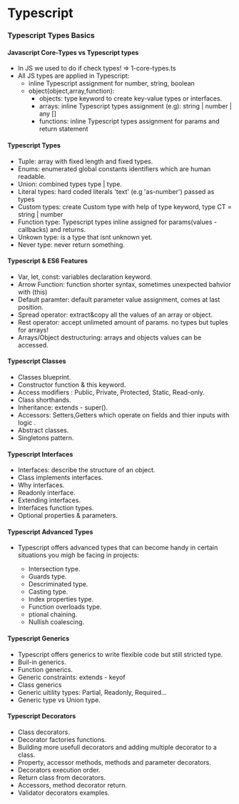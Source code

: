 # Typescript

### Typescript Types Basics

#### Javascript Core-Types vs Typescript types

- In JS we used to do if check types! => 1-core-types.ts
- All JS types are applied in Typescript:
  - inline Typescript assignment for number, string, boolean
  - object(object,array,function):
    - objects: type keyword to create key-value types or interfaces.
    - arrays: inline Typescript types assignment (e.g): string | number | any []
    - functions: inline Typescript types assignment for params and return statement

#### Typescript Types

- Tuple: array with fixed length and fixed types.
- Enums: enumerated global constants identifiers which are human readable.
- Union: combined types type | type.
- Literal types: hard coded literals 'text' (e.g 'as-number') passed as types
- Custom types: create Custom type with help of type keyword, type CT = string | number
- Function type: Typescript types inline assigned for params(values - callbacks) and returns.
- Unkown type: is a type that isnt unknown yet.
- Never type: never return something.

#### Typescript & ES6 Features

- Var, let, const: variables declaration keyword.
- Arrow Function: function shorter syntax, sometimes unexpected bahvior with (this)
- Default paramter: default parameter value assignment, comes at last position.
- Spread operator: extract&copy all the values of an array or object.
- Rest operator: accept unlimeted amount of params. no types but tuples for arrays!
- Arrays/Object destructuring: arrays and objects values can be accessed.

#### Typescript Classes

- Classes blueprint.
- Constructor function & this keyword.
- Access modifiers : Public, Private, Protected, Static, Read-only.
- Class shorthands.
- Inheritance: extends - super().
- Accessors: Setters,Getters which operate on fields and thier inputs with logic .
- Abstract classes.
- Singletons pattern.

#### Typescript Interfaces

- Interfaces: describe the structure of an object.
- Class implements interfaces.
- Why interfaces.
- Readonly interface.
- Extending interfaces.
- Interfaces function types.
- Optional properties & parameters.

#### Typescript Advanced Types

- Typescript offers advanced types that can become handy in certain situations you migh be facing in projects:

  - Intersection type.
  - Guards type.
  - Descriminated type.
  - Casting type.
  - Index properties type.
  - Function overloads type.
  - ptional chaining.
  - Nullish coalescing.

#### Typescript Generics

- Typescript offers generics to write flexible code but still stricted type.
- Buil-in generics.
- Function generics.
- Generic constraints: extends - keyof
- Class generics
- Generic uitility types: Partial, Readonly, Required...
- Generic type vs Union type.

#### Typescript Decorators

- Class decorators.
- Decorator factories functions.
- Building more usefull decorators and adding multiple decorator to a class.
- Property, accessor methods, methods and parameter decorators.
- Decorators execution order.
- Return class from decorators.
- Accessors, method decorator return.
- Validator decorators examples.
